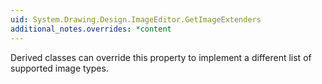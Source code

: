 ```yaml
---
uid: System.Drawing.Design.ImageEditor.GetImageExtenders
additional_notes.overrides: *content
---
```


<p>Derived classes can override this property to implement a different list of supported image types.</p>


